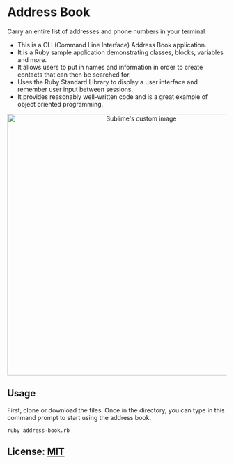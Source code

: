 
# Address Book
Carry an entire list of addresses and phone numbers in your terminal
* This is a CLI (Command Line Interface) Address Book application. 
* It is a Ruby sample application demonstrating classes, blocks, variables and more.
* It allows users to put in names and information in order to create contacts that can then be searched for.
* Uses the Ruby Standard Library to display a user interface and remember user input between sessions.
* It provides reasonably well-written code and is a great example of object oriented programming.

<p align="center">
  <img src="https://media.giphy.com/media/a1aFdVYMw1VPYYGAbN/giphy.gif" width="600" alt="Sublime's custom image"/>
</p>

## Usage
First, clone or download the files. Once in the directory, you can type in this command prompt to start using the address book.  

```shell script
ruby address-book.rb
```

## License:  [MIT](http://github.com)
